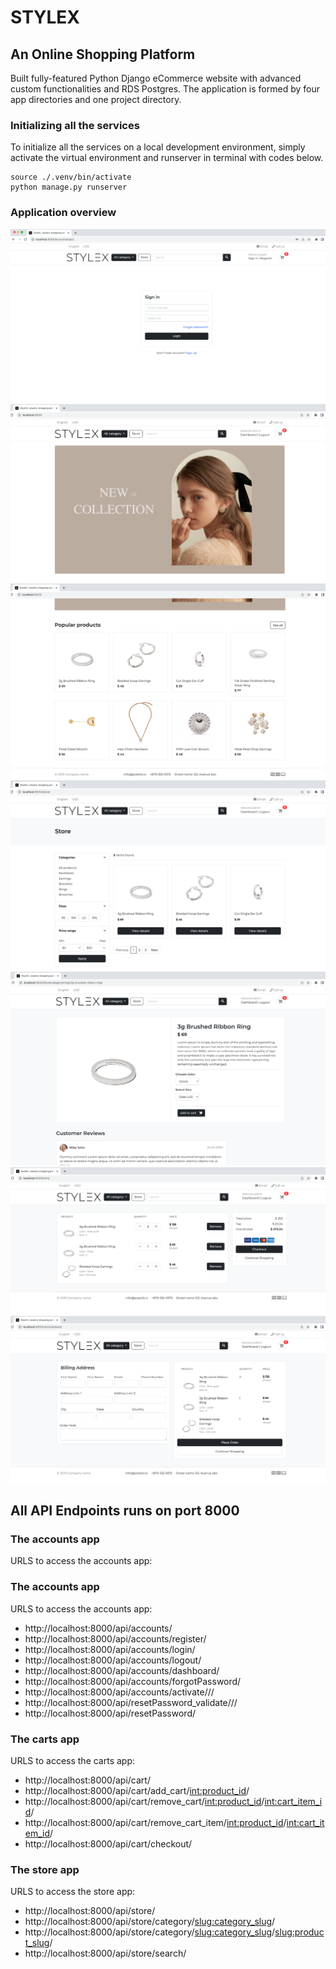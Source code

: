 # STYLEX
## An Online Shopping Platform
Built fully-featured Python Django eCommerce website with advanced custom functionalities and RDS Postgres. The application is formed by four app directories and one project directory.


### Initializing all the services
To initialize all the services on a local development environment, simply activate the virtual environment and runserver in terminal with codes below.
```
source ./.venv/bin/activate
python manage.py runserver
```
### Application overview
<img src="static/images/readme/signin.png" alt="Alt text" title="checkout">
<img src="static/images/readme/homepage.png" alt="Alt text" title="checkout">
<img src="static/images/readme/homepage2.png" alt="Alt text" title="checkout">
<img src="static/images/readme/store.png" alt="Alt text" title="checkout">
<img src="static/images/readme/productdetail.png" alt="Alt text" title="checkout">
<img src="static/images/readme/shoppingcart.png" alt="Alt text" title="checkout">
<img src="static/images/readme/checkout.png" alt="Alt text" title="checkout">


## All API Endpoints runs on port 8000
### The accounts app
URLS to access the accounts app:


### The accounts app
URLS to access the accounts app:
- http://localhost:8000/api/accounts/
- http://localhost:8000/api/accounts/register/
- http://localhost:8000/api/accounts/login/
- http://localhost:8000/api/accounts/logout/
- http://localhost:8000/api/accounts/dashboard/
- http://localhost:8000/api/accounts/forgotPassword/
- http://localhost:8000/api/accounts/activate/<uidb64>/<token>/
- http://localhost:8000/api/resetPassword_validate/<uidb64>/<token>/
- http://localhost:8000/api/resetPassword/


### The carts app
URLS to access the carts app:
- http://localhost:8000/api/cart/
- http://localhost:8000/api/cart/add_cart/<int:product_id>/
- http://localhost:8000/api/cart/remove_cart/<int:product_id>/<int:cart_item_id>/
- http://localhost:8000/api/cart/remove_cart_item/<int:product_id>/<int:cart_item_id>/
- http://localhost:8000/api/cart/checkout/


### The store app
URLS to access the store app:
- http://localhost:8000/api/store/
- http://localhost:8000/api/store/category/<slug:category_slug>/
- http://localhost:8000/api/store/category/<slug:category_slug>/<slug:product_slug>/
- http://localhost:8000/api/store/search/
